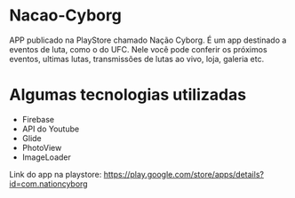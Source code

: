# Nacao-Cyborg

APP publicado na PlayStore chamado Nação Cyborg. É um app destinado a eventos de luta, como o do UFC. Nele você pode conferir os próximos 
eventos, ultimas lutas, transmissões de lutas ao vivo, loja, galeria etc.

# Algumas tecnologias utilizadas

- Firebase
- API do Youtube
- Glide
- PhotoView
- ImageLoader

Link do app na playstore: https://play.google.com/store/apps/details?id=com.nationcyborg
